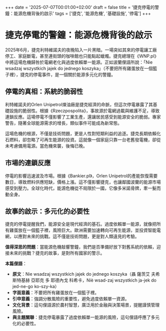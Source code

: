 +++ 
date = '2025-07-07T00:01:00+02:00'
draft = false
title = '捷克停電的警鐘：能源危機背後的啟示'
tags = ['捷克', '能源危機', '基礎設施', '停電']
+++


# 捷克停電的警鐘：能源危機背後的啟示

2025年6月，捷克利特維諾夫的夜晚陷入一片黑暗。一場突如其來的停電讓工廠停工、家庭斷電，甚至連街頭的咖啡館也只能點起蠟燭。捷克總理在《WNP.pl》中將這場危機歸咎於電網老化與過度依賴單一能源。正如波蘭俚語所說：「Nie wsadzaj wszystkich jajek do jednego koszyka」（不要把所有雞蛋放在一個籃子裡），捷克的停電事件，是一個關於能源多元化的警鐘。[](https://forsal.pl/artykuly/893425%2Cupadek-rosji-atak-islamu-na-europe-i-iii-wojna-swiatowa-to-koniec-swiata-jaki-znamy.html)

## 停電的真相：系統的脆弱性

利特維諾夫的Orlen Unipetrol煉油廠是捷克經濟的命脈，但這次停電暴露了其基礎設施的脆弱性。根據《Rzeczpospolita》，事故源於電網過載與維護不足，導致連鎖反應。這場停電不僅影響了工業生產，還讓居民感受到能源安全的脆弱。專家警告，隨著全球能源需求的增長，類似事件可能成為新常態。[](https://www.wojsko-polskie.pl/aszwoj/u/ca/7a/ca7a6e08-42d6-40f1-bd87-760a76e43c02/2017-08_chinski_projekt_nowego_jedwabnego_szlaku_retoryka_a_rzeczywistosc.pdf)

這場危機的根源，不僅是技術問題，更是人性對短期利益的追逐。捷克長期依賴化石燃料，卻忽略了可再生能源的投資。這就像一個家庭只靠一台老舊發電機，卻從未考慮備用電源。當危機來襲，後悔已晚。

## 市場的連鎖反應

停電的影響迅速波及市場。根據《Bankier.pl》，Orlen Unipetrol的產能恢復需要數日，導致燃料供應短缺，價格上漲。這不僅影響捷克，也讓鄰國波蘭的能源市場感受到壓力。全球化時代，能源危機從不局限於一國，它像多米諾骨牌，牽一髮而動全身。[](https://businessinsider.com.pl/wiadomosci/donald-trump-wreszcie-ma-powody-do-zadowolenia-sondaz/w6ce7xe)

## 故事的啟示：多元化的必要性

捷克的停電提醒我們，能源安全是現代經濟的基石。過度依賴單一能源，就像把所有雞蛋放在一個籃子裡，風險巨大。歐洲需要加速轉向可再生能源，並投資智能電網，以應對未來的挑戰。這不僅是技術問題，更是對人類遠見的考驗。

**值得深思的問題**：當能源危機敲響警鐘，我們是否準備好放下對舊系統的依賴，迎接未來的挑戰？捷克的故事，是對所有國家的警示。

**本篇俚語**：  
- **原文**：Nie wsadzaj wszystkich jajek do jednego koszyka（聶 薩茨艾 夫希斯特基赫 亞耶克 多 耶德內戈 科希卡，Niè wsad-zaj wszystkich ja-jek do jed-ne-go ko-szy-ka）  
- **字面意義**：不要把所有雞蛋放在一個籃子裡。  
- **引申意義**：強調分散風險的重要性，避免過度依賴單一資源。  
- **文化背景**：這句俚語源於農村智慧，廣泛用於金融與決策場景，提醒謹慎管理風險。  
- **與主題關聯**：捷克停電暴露了過度依賴單一能源的風險，這句俚語呼應了多元化的必要性。